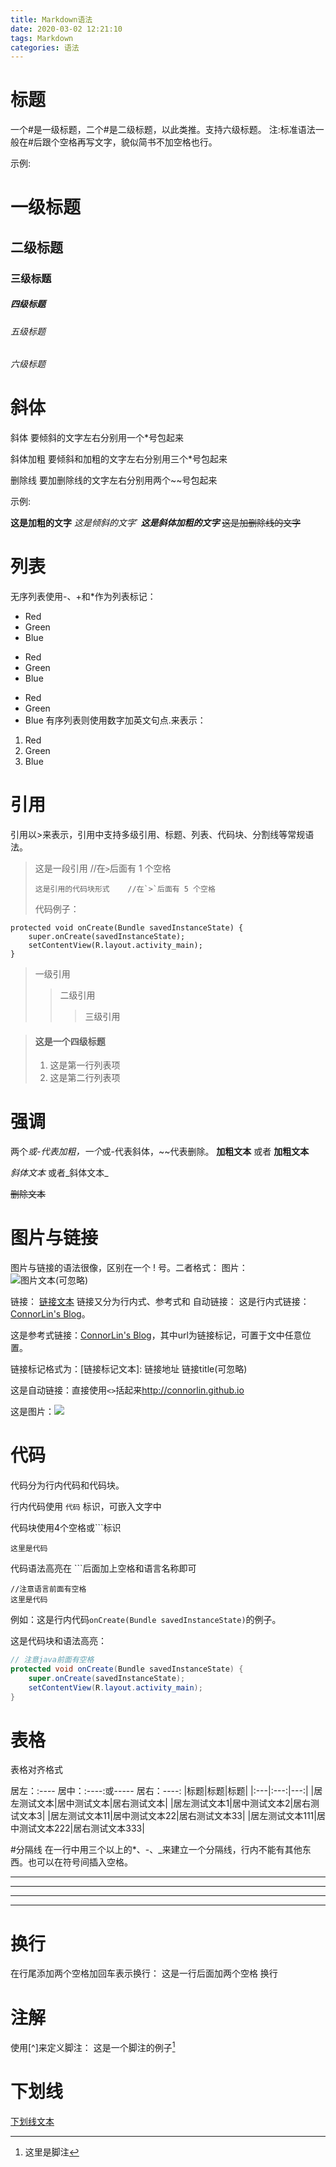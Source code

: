 ```yaml
---
title: Markdown语法
date: 2020-03-02 12:21:10
tags: Markdown
categories: 语法
---
```

# 标题
一个#是一级标题，二个#是二级标题，以此类推。支持六级标题。
注:标准语法一般在#后跟个空格再写文字，貌似简书不加空格也行。

示例:

# 一级标题
## 二级标题
### 三级标题
##### 四级标题
###### 五级标题
###### 六级标题

# 斜体
斜体
要倾斜的文字左右分别用一个*号包起来

斜体加粗
要倾斜和加粗的文字左右分别用三个*号包起来

删除线
要加删除线的文字左右分别用两个~~号包起来

示例:

**这是加粗的文字** *这是倾斜的文字*` ***这是斜体加粗的文字*** ~~这是加删除线的文字~~

# 列表
无序列表使用-、+和*作为列表标记：
- Red
- Green
- Blue

* Red
* Green
* Blue

+ Red
+ Green
+ Blue
有序列表则使用数字加英文句点.来表示：
1. Red
2. Green
3. Blue

# 引用
引用以>来表示，引用中支持多级引用、标题、列表、代码块、分割线等常规语法。
> 这是一段引用    //在`>`后面有 1 个空格
> 
>     这是引用的代码块形式    //在`>`后面有 5 个空格
>     
> 代码例子：
>   
    protected void onCreate(Bundle savedInstanceState) {
        super.onCreate(savedInstanceState);
        setContentView(R.layout.activity_main);
    }

> 一级引用
> > 二级引用
> > > 三级引用

> #### 这是一个四级标题
> 
> 1. 这是第一行列表项
> 2. 这是第二行列表项

# 强调
两个*或-代表加粗，一个*或-代表斜体，~~代表删除。
**加粗文本** 或者 __加粗文本__

*斜体文本*  或者_斜体文本_

~~删除文本~~

# 图片与链接
图片与链接的语法很像，区别在一个 ! 号。二者格式：
图片：![]()    ![图片文本(可忽略)](图片地址)

链接：[]()     [链接文本](链接地址)
链接又分为行内式、参考式和 自动链接：
这是行内式链接：[ConnorLin's Blog](http://connorlin.github.io)。

这是参考式链接：[ConnorLin's Blog][url]，其中url为链接标记，可置于文中任意位置。

[url]: http://connorlin.github.io/ "ConnorLin's Blog"

链接标记格式为：[链接标记文本]:  链接地址  链接title(可忽略)

这是自动链接：直接使用`<>`括起来<http://connorlin.github.io>

这是图片：![][avatar]

[avatar]: https://connorlin.github.io/images/avatar.jpg

# 代码
代码分为行内代码和代码块。

行内代码使用 `代码` 标识，可嵌入文字中

代码块使用4个空格或```标识

```
这里是代码
```

代码语法高亮在 ```后面加上空格和语言名称即可

``` 语言
//注意语言前面有空格
这里是代码
```
例如：这是行内代码`onCreate(Bundle savedInstanceState)`的例子。

这是代码块和语法高亮：

``` java
// 注意java前面有空格
protected void onCreate(Bundle savedInstanceState) {
    super.onCreate(savedInstanceState);
    setContentView(R.layout.activity_main);
}
```
# 表格
表格对齐格式

居左：:----
居中：:----:或-----
居右：----:
|标题|标题|标题|
|:---|:---:|---:|
|居左测试文本|居中测试文本|居右测试文本|
|居左测试文本1|居中测试文本2|居右测试文本3|
|居左测试文本11|居中测试文本22|居右测试文本33|
|居左测试文本111|居中测试文本222|居右测试文本333|

#分隔线
在一行中用三个以上的*、-、_来建立一个分隔线，行内不能有其他东西。也可以在符号间插入空格。
***
---
___

* * *

# 换行
在行尾添加两个空格加回车表示换行：
这是一行后面加两个空格  换行

# 注解
使用[^]来定义脚注：
这是一个脚注的例子[^1]

[^1]: 这里是脚注

# 下划线
<u>下划线文本</u>
